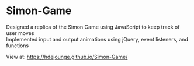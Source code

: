 # Simon-Game
Designed a replica of the Simon Game using JavaScript to keep track of user moves
<br>
Implemented input and output animations using jQuery, event listeners, and functions
<br>

View at: https://hdejounge.github.io/Simon-Game/
